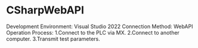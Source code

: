 # CSharpWebAPI

Development Environment: Visual Studio 2022
Connection Method: WebAPI
Operation Process:
1.Connect to the PLC via MX.
2.Connect to another computer.
3.Transmit test parameters.
